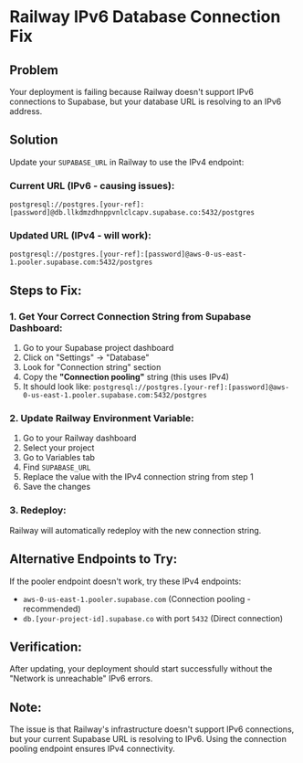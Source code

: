 # Railway IPv6 Database Connection Fix

## Problem
Your deployment is failing because Railway doesn't support IPv6 connections to Supabase, but your database URL is resolving to an IPv6 address.

## Solution
Update your `SUPABASE_URL` in Railway to use the IPv4 endpoint:

### Current URL (IPv6 - causing issues):
```
postgresql://postgres.[your-ref]:[password]@db.llkdmzdhnppvnlclcapv.supabase.co:5432/postgres
```

### Updated URL (IPv4 - will work):
```
postgresql://postgres.[your-ref]:[password]@aws-0-us-east-1.pooler.supabase.com:5432/postgres
```

## Steps to Fix:

### 1. Get Your Correct Connection String from Supabase Dashboard:
1. Go to your Supabase project dashboard
2. Click on "Settings" → "Database" 
3. Look for "Connection string" section
4. Copy the **"Connection pooling"** string (this uses IPv4)
5. It should look like: `postgresql://postgres.[your-ref]:[password]@aws-0-us-east-1.pooler.supabase.com:5432/postgres`

### 2. Update Railway Environment Variable:
1. Go to your Railway dashboard
2. Select your project
3. Go to Variables tab  
4. Find `SUPABASE_URL`
5. Replace the value with the IPv4 connection string from step 1
6. Save the changes

### 3. Redeploy:
Railway will automatically redeploy with the new connection string.

## Alternative Endpoints to Try:
If the pooler endpoint doesn't work, try these IPv4 endpoints:
- `aws-0-us-east-1.pooler.supabase.com` (Connection pooling - recommended)
- `db.[your-project-id].supabase.co` with port `5432` (Direct connection)

## Verification:
After updating, your deployment should start successfully without the "Network is unreachable" IPv6 errors.

## Note:
The issue is that Railway's infrastructure doesn't support IPv6 connections, but your current Supabase URL is resolving to IPv6. Using the connection pooling endpoint ensures IPv4 connectivity.